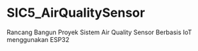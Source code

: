 # SIC5_AirQualitySensor
Rancang Bangun Proyek Sistem Air Quality Sensor Berbasis IoT menggunakan ESP32
